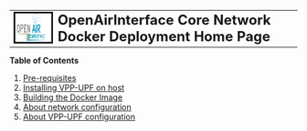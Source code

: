 <table style="border-collapse: collapse; border: none;">
  <tr style="border-collapse: collapse; border: none;">
    <td style="border-collapse: collapse; border: none;">
      <a href="http://www.openairinterface.org/">
         <img src="./images/oai_final_logo.png" alt="" border=3 height=50 width=150>
         </img>
      </a>
    </td>
    <td style="border-collapse: collapse; border: none; vertical-align: center;">
      <b><font size = "5">OpenAirInterface Core Network Docker Deployment Home Page</font></b>
    </td>
  </tr>
</table>

**Table of Contents**

1.  [Pre-requisites](https://gitlab.eurecom.fr/oai/cn5g/oai-cn5g-fed/-/blob/master/docs/DEPLOY_PRE_REQUESITES.md)
2.  [Installing VPP-UPF on host](./INSTALL_ON_HOST.md)
3.  [Building the Docker Image](./BUILD_IMAGE.md)
4.  [About network configuration](./VPP_NETWORKING.md)
5.  [About VPP-UPF configuration](./VPP_UPF_CONFIG.md)
